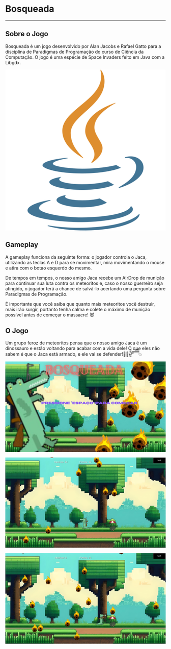 # Bosqueada
-----------
   ## Sobre o Jogo
   Bosqueada é um jogo desenvolvido por Alan Jacobs e Rafael Gatto para a disciplina de Paradigmas de Programação do curso de Ciência da Computação. O jogo é uma espécie de Space Invaders feito em Java com a Libgdx.

   ![Erro ao carregar a imagem](Bosqueada/assets/java_icone.png)

   ## Gameplay
   A gameplay funciona da seguinte forma: o jogador controla o Jaca, utilizando as teclas A e D para se movimentar, mira movimentando o mouse e atira com o botao esquerdo do mesmo. 

   De tempos em tempos, o nosso amigo Jaca recebe um AirDrop de munição para continuar sua luta contra os meteoritos e, caso o nosso guerreiro seja atingido, o jogador terá a chance de salvá-lo acertando uma pergunta sobre Paradigmas de Programação.

   É importante que você saiba que quanto mais meteoritos você destruir, mais irão surgir, portanto tenha calma e colete o máximo de munição possível antes de começar o massacre! 😈

   ## O Jogo
   Um grupo feroz de meteoritos pensa que o nosso amigo Jaca é um dinossauro e estão voltando para acabar com a vida dele! O que eles não sabem é que o Jaca está armado, e ele vai se defender!🐊😎/̵͇̿̿/’̿’̿ ̿ ̿̿ ̿̿ ̿̿💥

![Erro ao carregar a imagem](Bosqueada/assets/prints/Screenshot%20(14).png)

![Erro ao carregar a imagem](Bosqueada/assets/prints/Screenshot%20(15).png)

![Erro ao carregar a imagem](Bosqueada/assets/prints/Screenshot%20(16).png)